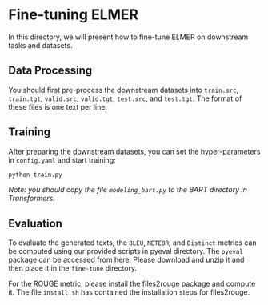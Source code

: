 
# Fine-tuning ELMER

In this directory, we will present how to fine-tune ELMER on downstream tasks and datasets.

## Data Processing

You should first pre-process the downstream datasets into `train.src`, `train.tgt`, `valid.src`, `valid.tgt`, `test.src`, and `test.tgt`. The format of these files is one text per line.


## Training

After preparing the downstream datasets, you can set the hyper-parameters in `config.yaml` and start training:

```python
python train.py
```

*Note: you should copy the file `modeling_bart.py` to the BART directory in Transformers.*

## Evaluation

To evaluate the generated texts, the `BLEU`, `METEOR`, and `Distinct` metrics can be computed using our provided scripts in pyeval directory. The `pyeval` package can be accessed from [here](https://drive.google.com/file/d/1ocbz-H4DqXa3mmkJuN2f6-mMpMQL5zuP/view?usp=sharing). Please download and unzip it and then place it in the `fine-tune` directory. 

For the ROUGE metric, please install the [files2rouge](https://github.com/pltrdy/files2rouge) package and compute it. The file `install.sh` has contained the installation steps for files2rouge.


